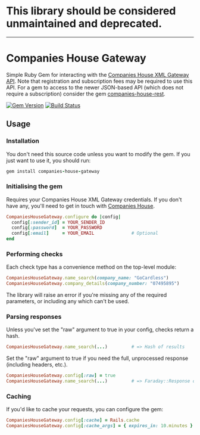 # This library should be considered unmaintained and deprecated.


---- 
# Companies House Gateway

Simple Ruby Gem for interacting with the [Companies House XML Gateway API](http://xmlgw.companieshouse.gov.uk/).
Note that registration and subscription fees may be required to use this API.
For a gem to access to the newer JSON-based API (which does not require a
subscription) consider the gem
[companies-house-rest](https://github.com/gocardless/companies-house-rest).

[![Gem Version](https://badge.fury.io/rb/companies-house-gateway.svg)](http://badge.fury.io/rb/companies-house-gateway)
[![Build Status](https://travis-ci.org/gocardless/companies-house-gateway-ruby.svg?branch=master)](https://travis-ci.org/gocardless/companies-house-gateway-ruby)

## Usage

### Installation

You don't need this source code unless you want to modify the gem. If you just
want to use it, you should run:

```ruby
gem install companies-house-gateway
````

### Initialising the gem
Requires your Companies House XML Gateway credentials. If you don't have any,
you'll need to get in touch with
[Companies House](http://xmlgw.companieshouse.gov.uk/).

```ruby
CompaniesHouseGateway.configure do |config|
  config[:sender_id] = YOUR_SENDER_ID
  config[:password]  = YOUR_PASSWORD
  config[:email]     = YOUR_EMAIL              # Optional
end
```

### Performing checks
Each check type has a convenience method on the top-level module:

```ruby
CompaniesHouseGateway.name_search(company_name: "GoCardless")
CompaniesHouseGateway.company_details(company_number: "07495895")
```

The library will raise an error if you're missing any of the required
parameters, or including any which can't be used.

### Parsing responses

Unless you've set the "raw" argument to true in your config, checks return a
hash.

```ruby
CompaniesHouseGateway.name_search(...)         # => Hash of results
```

Set the "raw" argument to true if you need the full, unprocessed response
(including headers, etc.).

```ruby
CompaniesHouseGateway.config[:raw] = true
CompaniesHouseGateway.name_search(...)         # => Faraday::Response object
```

### Caching

If you'd like to cache your requests, you can configure the gem:

```ruby
CompaniesHouseGateway.config[:cache] = Rails.cache
CompaniesHouseGateway.config[:cache_args] = { expires_in: 10.minutes }
```
